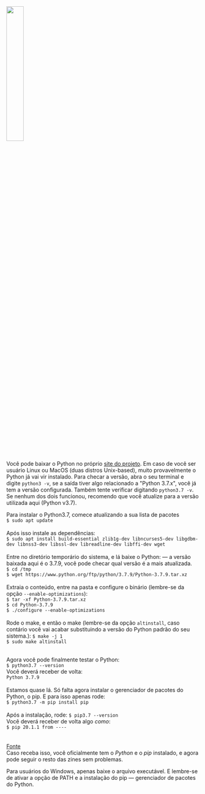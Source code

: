 <img width="30%" src="https://i.imgur.com/a/2XRzCw0.png">

Você pode baixar o Python no próprio [site do projeto](https://www.python.org/downloads/). Em caso de você ser usuário Linux ou MacOS (duas distros Unix-based), muito provavelmente o Python já vai vir instalado. 
Para checar a versão, abra o seu terminal e digite `python3 -v`, se a saída tiver algo relacionado a "Python 3.7.x", você já tem a versão configurada. Também tente verificar digitando `python3.7 -v`.
Se nenhum dos dois funcionou, recomendo que você atualize para a versão utilizada aqui (Python v3.7).

Para instalar o Python3.7, comece atualizando a sua lista de pacotes<br>
`$ sudo apt update`<br><br>
Após isso instale as dependências:<br>
`$ sudo apt install build-essential zlib1g-dev libncurses5-dev libgdbm-dev libnss3-dev libssl-dev libreadline-dev libffi-dev wget`<br><br>
Entre no diretório temporário do sistema, e lá baixe o Python: — a versão baixada aqui é o 3.7.9, você pode checar qual versão é a mais atualizada.<br>
`$ cd /tmp`<br>
`$ wget https://www.python.org/ftp/python/3.7.9/Python-3.7.9.tar.xz`<br><br>
Extraia o conteúdo, entre na pasta e configure o binário (lembre-se da opção `--enable-optimizations`):<br>
`$ tar -xf Python-3.7.9.tar.xz`<br>
`$ cd Python-3.7.9`<br>
`$ ./configure --enable-optimizations`<br><br>
Rode o make, e então o make (lembre-se da opção `altinstall`, caso contário você vai acabar substituindo a versão do Python padrão do seu sistema.):
`$ make -j 1`<br>
`$ sudo make altinstall`<br><br>

Agora você pode finalmente testar o Python:<br>
`$ python3.7 --version`<br>
Você deverá receber de volta:<br>
`Python 3.7.9`<br><br>
Estamos quase lá. Só falta agora instalar o gerenciador de pacotes do Python, o pip. E para isso apenas rode:<br>
`$ python3.7 -m pip install pip`<br><br>
Após a instalação, rode:
`$ pip3.7 --version`<br>
Você deverá receber de volta algo *como*:<br>
`$ pip 20.1.1 from ----`<br><br>
<br>
[Fonte](https://websiteforstudents.com/installing-the-latest-python-3-7-on-ubuntu-16-04-18-04/)<br>
Caso receba isso, você oficialmente tem o *Python* e o *pip* instalado, e agora pode seguir o resto das zines sem problemas.

Para usuários do Windows, apenas baixe o arquivo executável. E lembre-se de ativar a opção de PATH e a instalação do pip — gerenciador de pacotes do Python.


